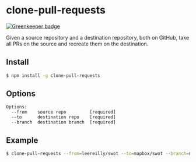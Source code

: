 # clone-pull-requests

[![Greenkeeper badge](https://badges.greenkeeper.io/tmcw/clone-pull-requests.svg)](https://greenkeeper.io/)

Given a source repository and a destination repository, both on GitHub,
take all PRs on the source and recreate them on the destination.

## Install

```sh
$ npm install -g clone-pull-requests
```

## Options

```
Options:
  --from    source repo         [required]
  --to      destination repo    [required]
  --branch  destination branch  [required]
```

## Example

```sh
$ clone-pull-requests --from=leereilly/swot --to=mapbox/swot --branch=master
```
